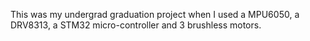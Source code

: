 
This was my undergrad graduation project when I used a MPU6050, a DRV8313, a STM32 micro-controller and 3 brushless motors.
